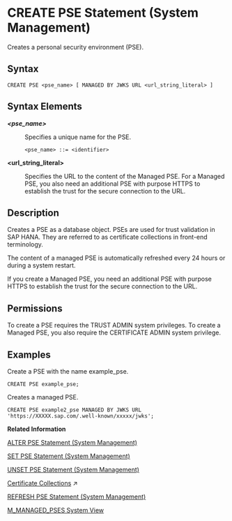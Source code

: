 <!-- loio4d80bf63fc374a7f99be94d8ce70a07a -->

# CREATE PSE Statement \(System Management\)

Creates a personal security environment \(PSE\).



## Syntax

```
CREATE PSE <pse_name> [ MANAGED BY JWKS URL <url_string_literal> ]
```



## Syntax Elements


<dl>
<dt><b>

*<pse\_name\>*

</b></dt>
<dd>

Specifies a unique name for the PSE.

```
<pse_name> ::= <identifier>
```



</dd>
</dl>


<dl>
<dt><b>

<url\_string\_literal\>

</b></dt>
<dd>

Specifies the URL to the content of the Managed PSE. For a Managed PSE, you also need an additional PSE with purpose HTTPS to establish the trust for the secure connection to the URL.



</dd>
</dl>



## Description

Creates a PSE as a database object. PSEs are used for trust validation in SAP HANA. They are referred to as certificate collections in front-end terminology.

The content of a managed PSE is automatically refreshed every 24 hours or during a system restart.

If you create a Managed PSE, you need an additional PSE with purpose HTTPS to establish the trust for the secure connection to the URL.



<a name="loio4d80bf63fc374a7f99be94d8ce70a07a__section_bgz_yvx_vcb"/>

## Permissions

To create a PSE requires the TRUST ADMIN system privileges. To create a Managed PSE, you also require the CERTIFICATE ADMIN system privilege.



## Examples

Create a PSE with the name example\_pse.

```
CREATE PSE example_pse;
```

Creates a managed PSE.

```
CREATE PSE example2_pse MANAGED BY JWKS URL 'https://XXXXX.sap.com/.well-known/xxxxx/jwks';
```

**Related Information**  


[ALTER PSE Statement \(System Management\)](alter-pse-statement-system-management-9c22c6f.md "Modifies a PSE.")

[SET PSE Statement \(System Management\)](set-pse-statement-system-management-10fe807.md "Sets the purpose of a PSE, which is the type of trust validation for the PSE to use.")

[UNSET PSE Statement \(System Management\)](unset-pse-statement-system-management-4082553.md "Remove the assigned purpose for a PSE along with any assigned objects.")

[Certificate Collections](https://help.sap.com/viewer/a1317de16a1e41a6b0ff81849d80713c/2024_3_QRC/en-US/75d0cfec8e4f44c3a649d26e9cefa314.html "A certificate collection is a secure location where the public-key certificates of trusted communication partners or root certificates from trusted Certification Authorities are stored. Certificate collections are created and managed as database objects directly in the SAP HANA database.") :arrow_upper_right:

[REFRESH PSE Statement \(System Management\)](refresh-pse-statement-system-management-c2f1007.md "Refreshes a managed PSE.")

[M\_MANAGED\_PSES System View](../../020-System-Views-Reference/022-Monitoring-Views/m-managed-pses-system-view-5c745ca.md "Provides information about managed personal security environments (managed PSEs).")

